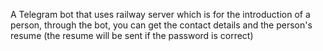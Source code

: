 A Telegram bot that uses railway server 
which is for the introduction of a person, through the bot, you can get the contact details and the person's resume (the resume will be sent if the password is correct)
